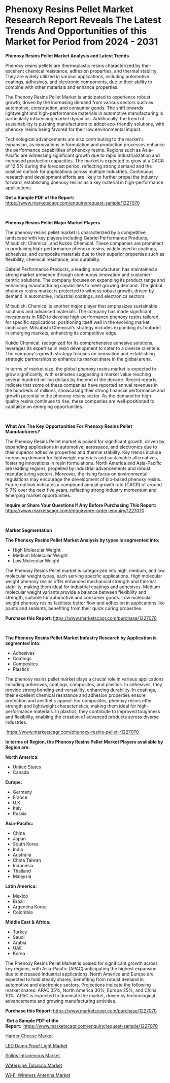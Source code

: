 <p><h1>Phenoxy Resins Pellet Market Research Report Reveals The Latest Trends And Opportunities of this Market for Period from 2024 - 2031</h1></p><p><strong>Phenoxy Resins Pellet Market Analysis and Latest Trends</strong></p>
<p><p>Phenoxy resins pellets are thermoplastic resins characterized by their excellent chemical resistance, adhesion properties, and thermal stability. They are widely utilized in various applications, including automotive coatings, adhesives, and electronic components, due to their ability to combine with other materials and enhance properties. </p><p>The Phenoxy Resins Pellet Market is anticipated to experience robust growth, driven by the increasing demand from various sectors such as automotive, construction, and consumer goods. The shift towards lightweight and high-performance materials in automotive manufacturing is particularly influencing market dynamics. Additionally, the trend of sustainability is pushing manufacturers to adopt eco-friendly solutions, with phenoxy resins being favored for their low environmental impact.</p><p>Technological advancements are also contributing to the market's expansion, as innovations in formulation and production processes enhance the performance capabilities of phenoxy resins. Regions such as Asia-Pacific are witnessing significant growth due to rapid industrialization and increased production capacities. The market is expected to grow at a CAGR of 12.5% during the forecast period, reflecting strong demand and the positive outlook for applications across multiple industries. Continuous research and development efforts are likely to further propel the industry forward, establishing phenoxy resins as a key material in high-performance applications.</p></p>
<p><strong>Get a Sample PDF of the Report:&nbsp;</strong> <a href="https://www.marketscagr.com/enquiry/request-sample/1227070?utm_campaign=1615&utm_medium=2&utm_source=Github&utm_content=ia&utm_term=14102024&utm_id=phenoxy-resins-pellet">https://www.marketscagr.com/enquiry/request-sample/1227070</a></p>
<p>&nbsp;</p>
<p><strong>Phenoxy Resins Pellet Major Market Players</strong></p>
<p><p>The phenoxy resins pellet market is characterized by a competitive landscape with key players including Gabriel Performance Products, Mitsubishi Chemical, and Kukdo Chemical. These companies are prominent in producing high-performance phenoxy resins, widely used in coatings, adhesives, and composite materials due to their superior properties such as flexibility, chemical resistance, and durability.</p><p>Gabriel Performance Products, a leading manufacturer, has maintained a strong market presence through continuous innovation and customer-centric solutions. The company focuses on expanding its product range and enhancing manufacturing capabilities to meet growing demand. The global phenoxy resins market is projected to witness robust growth, driven by demand in automotive, industrial coatings, and electronics sectors.</p><p>Mitsubishi Chemical is another major player that emphasizes sustainable solutions and advanced materials. The company has made significant investments in R&D to develop high-performance phenoxy resins tailored for specific applications, positioning itself well in the evolving market landscape. Mitsubishi Chemical's strategy includes expanding its footprint in emerging markets, enhancing its competitive edge.</p><p>Kukdo Chemical, recognized for its comprehensive adhesive solutions, leverages its expertise in resin development to cater to a diverse clientele. The company's growth strategy focuses on innovation and establishing strategic partnerships to enhance its market share in the global arena.</p><p>In terms of market size, the global phenoxy resins market is expected to grow significantly, with estimates suggesting a market value reaching several hundred million dollars by the end of the decade. Recent reports indicate that some of these companies have reported annual revenues in the hundreds of millions, showcasing their strong financial performance and growth potential in the phenoxy resins sector. As the demand for high-quality resins continues to rise, these companies are well-positioned to capitalize on emerging opportunities.</p></p>
<p>&nbsp;</p>
<p><strong>What Are The Key Opportunities For Phenoxy Resins Pellet Manufacturers?</strong></p>
<p><p>The Phenoxy Resins Pellet market is poised for significant growth, driven by expanding applications in automotive, aerospace, and electronics due to their superior adhesive properties and thermal stability. Key trends include increasing demand for lightweight materials and sustainable alternatives, fostering innovations in resin formulations. North America and Asia-Pacific are leading regions, propelled by industrial advancements and robust manufacturing sectors. Moreover, the rising focus on environmental regulations may encourage the development of bio-based phenoxy resins. Future outlook indicates a compound annual growth rate (CAGR) of around 5-7% over the next five years, reflecting strong industry momentum and emerging market opportunities.</p></p>
<p><strong>Inquire or Share Your Questions If Any Before Purchasing This Report:</strong> <a href="https://www.marketscagr.com/enquiry/pre-order-enquiry/1227070?utm_campaign=1615&utm_medium=2&utm_source=Github&utm_content=ia&utm_term=14102024&utm_id=phenoxy-resins-pellet">https://www.marketscagr.com/enquiry/pre-order-enquiry/1227070</a></p>
<p>&nbsp;</p>
<p><strong>Market Segmentation</strong></p>
<p><strong>The Phenoxy Resins Pellet Market Analysis by types is segmented into:</strong></p>
<p><ul><li>High Molecular Weight</li><li>Medium Molecular Weight</li><li>Low Molecular Weight</li></ul></p>
<p><p>The Phenoxy Resins Pellet market is categorized into high, medium, and low molecular weight types, each serving specific applications. High molecular weight phenoxy resins offer enhanced mechanical strength and thermal stability, making them ideal for industrial coatings and adhesives. Medium molecular weight variants provide a balance between flexibility and strength, suitable for automotive and consumer goods. Low molecular weight phenoxy resins facilitate better flow and adhesion in applications like paints and sealants, benefiting from their quick curing properties.</p></p>
<p><strong>Purchase this Report:&nbsp;</strong><a href="https://www.marketscagr.com/purchase/1227070?utm_campaign=1615&utm_medium=2&utm_source=Github&utm_content=ia&utm_term=14102024&utm_id=phenoxy-resins-pellet">https://www.marketscagr.com/purchase/1227070</a></p>
<p>&nbsp;</p>
<p><strong>The Phenoxy Resins Pellet Market Industry Research by Application is segmented into:</strong></p>
<p><ul><li>Adhesives</li><li>Coatings</li><li>Composites</li><li>Plastics</li></ul></p>
<p><p>The phenoxy resins pellet market plays a crucial role in various applications including adhesives, coatings, composites, and plastics. In adhesives, they provide strong bonding and versatility, enhancing durability. In coatings, their excellent chemical resistance and adhesion properties ensure protection and aesthetic appeal. For composites, phenoxy resins offer strength and lightweight characteristics, making them ideal for high-performance materials. In plastics, they contribute to improved toughness and flexibility, enabling the creation of advanced products across diverse industries.</p></p>
<p><a href="https://www.marketscagr.com/phenoxy-resins-pellet-r1227070?utm_campaign=1615&utm_medium=2&utm_source=Github&utm_content=ia&utm_term=14102024&utm_id=phenoxy-resins-pellet">&nbsp;https://www.marketscagr.com/phenoxy-resins-pellet-r1227070</a></p>
<p><strong>In terms of Region, the Phenoxy Resins Pellet Market Players available by Region are:</strong></p>
<p>
    <p> <strong> North America: </strong>
        <ul>
            <li>United States</li>
            <li>Canada</li>
        </ul>
        </p> 
    <p> <strong> Europe: </strong>
        <ul>
            <li>Germany</li>
            <li>France</li>
            <li>U.K.</li>
            <li>Italy</li>
            <li>Russia</li>
        </ul>
        </p> 
    <p> <strong> Asia-Pacific: </strong>
        <ul>
            <li>China</li>
            <li>Japan</li>
            <li>South Korea</li>
            <li>India</li>
            <li>Australia</li>
            <li>China Taiwan</li>
            <li>Indonesia</li>
            <li>Thailand</li>
            <li>Malaysia</li>
        </ul>
        </p> 
    <p> <strong> Latin America: </strong>
        <ul>
            <li>Mexico</li>
            <li>Brazil</li>
            <li>Argentina Korea</li>
            <li>Colombia</li>
        </ul>
        </p> 
    <p> <strong> Middle East & Africa: </strong>
        <ul>
            <li>Turkey</li>
            <li>Saudi</li>
            <li>Arabia</li>
            <li>UAE</li>
            <li>Korea</li>
        </ul>
    </p>
    </p>
<p><p>The Phenoxy Resins Pellet Market is poised for significant growth across key regions, with Asia-Pacific (APAC) anticipating the highest expansion due to increased industrial applications. North America and Europe are expected to hold steady shares, benefiting from robust demand in automotive and electronics sectors. Projections indicate the following market shares: APAC 35%, North America 30%, Europe 25%, and China 10%. APAC is expected to dominate the market, driven by technological advancements and growing manufacturing activities.</p></p>
<p><strong>Purchase this Report: </strong><a href="https://www.marketscagr.com/purchase/1227070?utm_campaign=1615&utm_medium=2&utm_source=Github&utm_content=ia&utm_term=14102024&utm_id=phenoxy-resins-pellet">https://www.marketscagr.com/purchase/1227070</a></p>
<p>&nbsp;<strong>Get a Sample PDF of the Report:&nbsp;&nbsp;</strong><a href="https://www.marketscagr.com/enquiry/request-sample/1227070?utm_campaign=1615&utm_medium=2&utm_source=Github&utm_content=ia&utm_term=14102024&utm_id=phenoxy-resins-pellet">https://www.marketscagr.com/enquiry/request-sample/1227070</a></p>
<p><strong></strong></p>
<p><p><a href="https://www.linkedin.com/pulse/competitive-intelligence-harder-cheese-market-key-players-strategies-5an1e?utm_campaign=1615&utm_medium=2&utm_source=Github&utm_content=ia&utm_term=14102024&utm_id=phenoxy-resins-pellet">Harder Cheese Market</a></p><p><a href="https://www.linkedin.com/pulse/comprehensive-led-damp-proof-light-market-report-segmentation-l7kfc?utm_campaign=1615&utm_medium=2&utm_source=Github&utm_content=ia&utm_term=14102024&utm_id=phenoxy-resins-pellet">LED Damp Proof Light Market</a></p><p><a href="https://www.linkedin.com/pulse/future-soliris-intravenous-market-global-forecast-trends-2024-e378e?utm_campaign=1615&utm_medium=2&utm_source=Github&utm_content=ia&utm_term=14102024&utm_id=phenoxy-resins-pellet">Soliris Intravenous Market</a></p><p><a href="https://www.linkedin.com/pulse/regulatory-landscape-its-influence-global-waterpipe-tobacco-f91cc?utm_campaign=1615&utm_medium=2&utm_source=Github&utm_content=ia&utm_term=14102024&utm_id=phenoxy-resins-pellet">Waterpipe Tobacco Market</a></p><p><a href="https://www.linkedin.com/pulse/wi-fi-wireless-antenna-market-overview-forecast-2024-2031-thazc?utm_campaign=1615&utm_medium=2&utm_source=Github&utm_content=ia&utm_term=14102024&utm_id=phenoxy-resins-pellet">Wi-Fi Wireless Antenna Market</a></p></p>